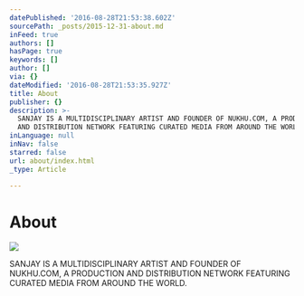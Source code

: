 ```yaml
---
datePublished: '2016-08-28T21:53:38.602Z'
sourcePath: _posts/2015-12-31-about.md
inFeed: true
authors: []
hasPage: true
keywords: []
author: []
via: {}
dateModified: '2016-08-28T21:53:35.927Z'
title: About
publisher: {}
description: >-
  SANJAY IS A MULTIDISCIPLINARY ARTIST AND FOUNDER OF NUKHU.COM, A PRODUCTION
  AND DISTRIBUTION NETWORK FEATURING CURATED MEDIA FROM AROUND THE WORLD.
inLanguage: null
inNav: false
starred: false
url: about/index.html
_type: Article

---
```

# About
![](https://the-grid-user-content.s3-us-west-2.amazonaws.com/a04da13f-7fd2-40be-a67e-5056e9778168.jpg)

SANJAY IS A MULTIDISCIPLINARY ARTIST AND FOUNDER OF NUKHU.COM, A PRODUCTION AND DISTRIBUTION NETWORK FEATURING CURATED MEDIA FROM AROUND THE WORLD.